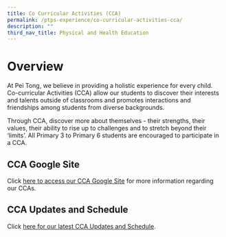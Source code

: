 ```yaml
---
title: Co Curricular Activities (CCA)
permalink: /ptps-experience/co-curricular-activities-cca/
description: ""
third_nav_title: Physical and Health Education
---
```

# Overview

At Pei Tong, we believe in providing a holistic experience for every child. Co-curricular Activities (CCA) allow our students to discover their interests and talents outside of classrooms and promotes interactions and friendships among students from diverse backgrounds. 

Through CCA, discover more about themselves - their strengths, their values, their ability to rise up to challenges and to stretch beyond their ‘limits’.  All Primary 3 to Primary 6 students are encouraged to participate in a CCA.

## CCA Google Site
Click [here to access our CCA Google Site](https://sites.google.com/moe.edu.sg/ptpscca/home) for more information regarding our CCAs. 

## CCA Updates and Schedule  
Click [here for our latest CCA Updates and Schedule](https://docs.google.com/spreadsheets/d/e/2PACX-1vTNNsckOs_6Et0wlUg06EjQwvTrE3WGFubY85oz4EFg5Dy_ILTMcV0nycDn17AMcAQLf4yz3-Uqo-Oq/pubhtml).